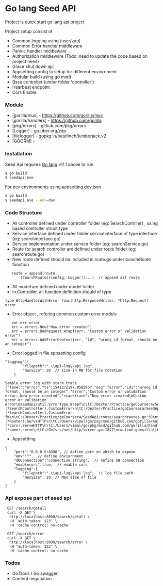 # Go lang Seed API 

Project is quick start go lang api project

Project setup consist of
  - Common logging using (user/zap)
  - Common Error handler middleware
  - Pannic handler middleware
  - Authorization middleware  (Todo: need to update the code based on project need)
  - Grace shut down api
  - Appsetting config to setup for different enviornment
  - Modular build (using go mod)
  - Base controller (under folder 'controller')
  - Hearbeat endpoint  
  - Cors Enable
 
### Module 

* [gorilla/mux] - https://github.com/gorilla/mux
* [gorilla/handlers] - https://github.com/gorilla
* [pkg/errors] - github.com/pkg/errors
* [Logger] - go.uber.org/zap
* [filelogger] - gopkg.in/natefinch/lumberjack.v2
* [GOORM] - 

### Installation

Seed Api requires [Go lang](https://golang.org/dl/) v11.1 above to run.

```sh
$ go build
$ seedapi.exe
```

For dev environments using appsetting.dev.json

```sh
$ go build
$ seedapi.exe --env=dev
```

### Code Structure
 - All controller defined under controller folder (eg: SearchContrller) , using based controller struct type
 - Service interface defined under folder serviceinterface of type interface (eg: searchinterface.go)
 - Service implementation under service folder (eg: searchService.go)
 - Route for search controller are defined under route folder (eg: searchroute.go)
 - New route defined should be included in route.go under bundleRoute function
 ```
 	route = append(route, 
		(SearchRoutes(config, Logger))...)  // append all route
 ```
 - All model are defined under model folder
 - In Controller, all function definition should of type 
  ```
  type HttpHandlerWithError func(http.ResponseWriter, *http.Request) error
 ```
 - Error object , refering common custom error module
 ```
    var err error
	err = errors.New("New error created")
	err = errors.BadRequest.Wrapf(err, "Custom error or validation error")
	err = errors.AddErrorContext(err, "id", "wrong id format, should be an integer")
 ```
- Error logged in file appsetting config
```
"logging":{
        "filepath":".\\api-log\\api.log",
        "maxSize": 20  // size in MB for file rotation
    }
    
Sample error log with stack trace
{"level":"error","ts":1541372197.0582957,"msg":"Error","id1":"wrong id format, should be an integer","Error":"Custom error or validation error: New error created","stacktrace":"New error created\nCustom error or validation error\nseedapi/util.ErrorType.Wrapf\n\tC:/Dexter/Practice/goCoursera/SeedApi/util/errors.go:54\nseedapi/controller.(*SearchController).CustomError\n\tC:/Dexter/Practice/goCoursera/SeedApi/controller/searchcontroller.go:45\nseedapi/controller.(*SearchController).CustomError-fm\n\tC:/Dexter/Practice/goCoursera/SeedApi/route/searchroutes.go:38\nseedapi/middleware.ErrorHandlerMiddleware.func1\n\tC:/Dexter/Practice/goCoursera/SeedApi/middleware/errorhandler.go:15\nnet/http.HandlerFunc.ServeHTTP\n\tC:/Go/src/net/http/server.go:1964\nseedapi/middleware.PanicRecoveryMiddleware.func1\n\tC:/Dexter/Practice/goCoursera/SeedApi/middleware/panicrecovery.go:21\nnet/http.HandlerFunc.ServeHTTP\n\tC:/Go/src/net/http/server.go:1964\ngithub.com/gorilla/mux.(*Router).ServeHTTP\n\tC:/Users/vimal/go/pkg/mod/github.com/gorilla/mux@v1.6.2/mux.go:162\ngithub.com/gorilla/handlers.(*cors).ServeHTTP\n\tC:/Users/vimal/go/pkg/mod/github.com/gorilla/handlers@v1.4.0/cors.go:52\nnet/http.serverHandler.ServeHTTP\n\tC:/Go/src/net/http/server.go:2741\nnet/http.(*conn).serve\n\tC:/Go/src/net/http/server.go:1847\nruntime.goexit\n\tC:/Go/src/runtime/asm_amd64.s:1333"}
```
- Appsettting
```
{
    "port":"0.0.0.0:8000", // define port on which to expose
    "env":"",  // define enviornment
    "dbConnection":"connection string",  // define DB connection
    "enablecors":true,  // enable cors 
    "logging":{
        "filepath":".\\api-log\\api.log",  // log file path
        "maxSize": 20  // Max size of file 
    }
}
```

### Api expose part of seed api

```
 GET /search/getall 
 curl -X GET \
  http://localhost:8000/search/getall \
  -H 'auth-token: 123' \
  -H 'cache-control: no-cache' 
```
```
 GET /search/error 
 curl -X GET \
  http://localhost:8000/search/error \
  -H 'auth-token: 123' \
  -H 'cache-control: no-cache' 
```


### Todos
 - Go Docs / Go swagger
- Content negotiation

